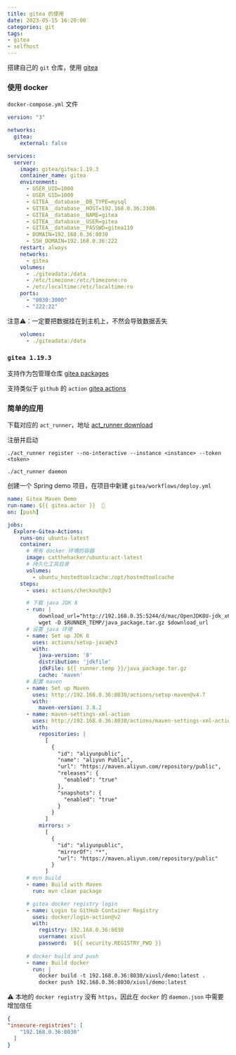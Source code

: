 ```yaml
---
title: gitea 的使用
date: 2023-05-15 16:20:00
categories: git
tags: 
- gitea
- selfhost
---
```


搭建自己的 `git` 仓库，使用 [gitea](https://gitea.io)

<!-- more -->


### 使用 docker

`docker-compose.yml` 文件

```yaml
version: "3"

networks:
  gitea:
    external: false

services:
  server:
    image: gitea/gitea:1.19.3
    container_name: gitea
    environment:
      - USER_UID=1000
      - USER_GID=1000
      - GITEA__database__DB_TYPE=mysql
      - GITEA__database__HOST=192.168.0.36:3306
      - GITEA__database__NAME=gitea
      - GITEA__database__USER=gitea
      - GITEA__database__PASSWD=gitea110
      - DOMAIN=192.168.0.36:8030
      - SSH_DOMAIN=192.168.0.36:222
    restart: always
    networks:
      - gitea
    volumes:
      - ./giteadata:/data
      - /etc/timezone:/etc/timezone:ro
      - /etc/localtime:/etc/localtime:ro
    ports:
      - "8030:3000"
      - "222:22"
```

注意⚠️：一定要把数据挂在到主机上，不然会导致数据丢失

```yaml
    volumes:
      - ./giteadata:/data
```

### `gitea 1.19.3`  

支持作为包管理仓库 [gitea packages](https://docs.gitea.io/en-us/usage/packages/overview/)

支持类似于 `github` 的 `action`  [gitea actions](https://docs.gitea.io/en-us/usage/usage/actions/overview/)

### 简单的应用

下载对应的 `act_runner`，地址 [act_runner download](https://dl.gitea.com/act_runner/)

注册并启动

```shell
./act_runner register --no-interactive --instance <instance> --token <token>

./act_runner daemon
```

创建一个 Spring demo 项目，在项目中新建 `gitea/workflows/deploy.yml`

```yaml
name: Gitea Maven Demo
run-name: ${{ gitea.actor }}  🚀
on: [push]

jobs:
  Explore-Gitea-Actions:
    runs-on: ubuntu-latest
    container:
      # 带有 docker 环境的容器
      image: catthehacker/ubuntu:act-latest
      # 持久化工具目录
      volumes:
        - ubuntu_hostedtoolcache:/opt/hostedtoolcache
    steps:
      - uses: actions/checkout@v3

      # 下载 java JDK 8
      - run: |
          download_url="http://192.168.0.35:5244/d/mac/OpenJDK8U-jdk_x64_linux_hotspot_8u372b07.tar.gz"
          wget -O $RUNNER_TEMP/java_package.tar.gz $download_url
      # 设置 java 环境
      - name: Set up JDK 8
        uses: actions/setup-java@v3
        with:
          java-version: '8'
          distribution: 'jdkfile'
          jdkFile: ${{ runner.temp }}/java_package.tar.gz
          cache: 'maven'
      # 配置 maven
      - name: Set up Maven
        uses: http://192.168.0.36:8030/actions/setup-maven@v4.7
        with:
          maven-version: 3.8.2
      - name: maven-settings-xml-action
        uses: http://192.168.0.36:8030/actions/maven-settings-xml-action@v20
        with:
          repositories: |
            [
              {
                "id": "aliyunpublic",
                "name": "aliyun Public",
                "url": "https://maven.aliyun.com/repository/public",
                "releases": {
                  "enabled": "true"
                },
                "snapshots": {
                  "enabled": "true"
                }
              }
            ]
          mirrors: >
            [
              {
                "id": "aliyunpublic",
                "mirrorOf": "*",
                "url": "https://maven.aliyun.com/repository/public"
              }
            ]
      # mvn build
      - name: Build with Maven
        run: mvn clean package

      # gitea docker registry login
      - name: Login to GitHub Container Registry
        uses: docker/login-action@v2
        with:
          registry: 192.168.0.36:8030
          username: xiusl
          password:  ${{ security.REGISTRY_PWD }}
      
      # docker build and push
      - name: Build docker
        run: |
          docker build -t 192.168.0.36:8030/xiusl/demo:latest .
          docker push 192.168.0.36:8030/xiusl/demo:latest
```

⚠️ 本地的 `docker registry` 没有 `https`，因此在 `docker` 的 `daemon.json` 中需要增加信任
```json
{
"insecure-registries": [
    "192.168.0.36:8030"
  ]
}
```